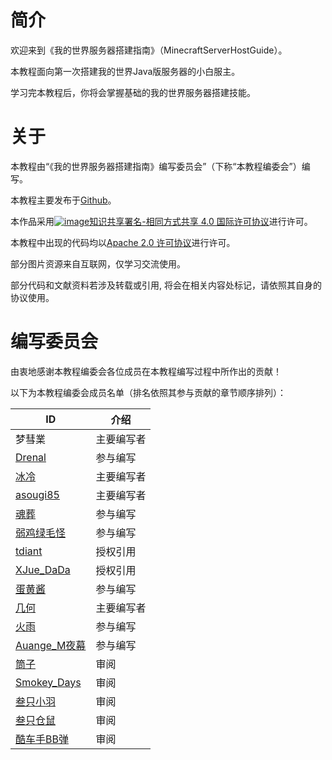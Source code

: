 # 简介
欢迎来到《我的世界服务器搭建指南》（MinecraftServerHostGuide）。

本教程面向第一次搭建我的世界Java版服务器的小白服主。

学习完本教程后，你将会掌握基础的我的世界服务器搭建技能。

# 关于
本教程由“《我的世界服务器搭建指南》编写委员会”（下称“本教程编委会”）编写。

本教程主要发布于[Github](https://github.com/Mhy278/MinecraftServerHostGuide)。


本作品采用[![image](https://i.creativecommons.org/l/by-sa/4.0/88x31.png)知识共享署名-相同方式共享 4.0 国际许可协议](https://creativecommons.org/licenses/by-sa/4.0/)进行许可。

本教程中出现的代码均以[Apache 2.0 许可协议](https://www.apache.org/licenses/LICENSE-2.0.html)进行许可。

部分图片资源来自互联网，仅学习交流使用。

部分代码和文献资料若涉及转载或引用, 将会在相关内容处标记，请依照其自身的协议使用。

# 编写委员会
由衷地感谢本教程编委会各位成员在本教程编写过程中所作出的贡献！

以下为本教程编委会成员名单（排名依照其参与贡献的章节顺序排列）：


ID | 介绍
---|---
梦彗業 | 主要编写者
[Drenal](https://www.mcbbs.net/home.php?mod=space&uid=1013348) | 参与编写 
[冰冷](https://github.com/gdenga/) | 主要编写者  
[asougi85](https://www.mcbbs.net/home.php?mod=space&uid=527243) | 主要编写者   
[魂葬](https://www.mcbbs.net/home.php?mod=space&uid=1173935)| 参与编写  
[弱鸡绿毛怪](https://www.mcbbs.net/home.php?mod=space&uid=2149109) | 参与编写 
[tdiant](https://github.com/tdiant) | 授权引用  
[XJue_DaDa](https://www.mcbbs.net/home.php?mod=space&uid=1101813) | 授权引用  
[蛋黄酱](https://github.com/huangshize) | 参与编写  
[几何](https://www.mcbbs.net/home.php?mod=space&uid=1798694) | 主要编写者   
[火雨](https://www.mcbbs.net/home.php?mod=space&uid=1710570) | 参与编写  
[Auange_M夜幕](https://www.mcbbs.net/home.php?mod=space&uid=2128135) | 参与编写 
[筒子](https://www.mcbbs.net/home.php?mod=space&uid=910117) | 审阅  
[Smokey_Days](https://www.mcbbs.net/home.php?mod=space&uid=2065001) | 审阅  
[叁只小羽](https://github.com/xiaoyuowo) | 审阅  
[叁只仓鼠](https://github.com/ViosinDeng) | 审阅  
[酷车手BB弹](https://www.mcbbs.net/home.php?mod=space&uid=284709) | 审阅  
